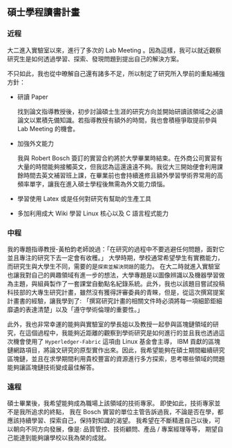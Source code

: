 ## 碩士學程讀書計畫

### 近程

大二進入實驗室以來，進行了多次的 Lab Meeting 。因為這樣，我可以就近觀察研究生是如何透過學習、探索、發現問題到提出自己的解決方案。

不只如此，我也從中暸解自己還有諸多不足，所以制定了研究所入學前的重點補強方針：

- 研讀 Paper

  找到論文指導教授後，初步討論碩士生涯的研究方向並開始研讀該領域之必讀論文以累積先備知識。若指導教授有額外的時間，我也會積極爭取提前參與 Lab Meeting 的機會。

- 加強外文能力

  我與 Robert Bosch 簽訂的實習合約將於大學畢業時結束。在外商公司實習有大量的時間能夠接觸英文，但我認為這還遠遠不夠。我從大三開始便會利用課餘時間去英文補習班上課，在畢業前也會持續進修且額外學習學術界常用的高頻率單字，讓我在進入碩士學程後無需為外文能力煩惱。

- 學習使用 Latex 或是任何對研究有幫助的生產工具

- 多加利用成大 Wiki 學習 Linux 核心以及 C 語言程式能力

### 中程

我的專題指導教授-黃柏鈞老師說過：「在研究的過程中不要逃避任何問題，面對它並且專注的研究下去一定會有收穫。」
大學時期，學校通常希望學生有實務能力，而研究生與大學生不同，需要的是`探索並解決問題`的能力。
在大二時就進入實驗室也讓我對自己的興趣領域有進一步的想法，大學專題是以圖像辨識以及機器學習做為主題，與組員製作了一套課堂自動點名紀錄系統。此外，我也以該題目嘗試投稿科技部的大專生研究計畫，雖然沒有獲得評審委員的青睞，但是，從這次撰寫提案計畫書的經驗，讓我學到了: 「撰寫研究計畫的相關文件時必須將每一項細節鉅細靡遺的表達清楚」以及「遵守學術倫理的重要性。」

此外，我也非常幸運的能夠與實驗室的學長姐以及教授一起參與區塊鏈領域的研究，在這個過程中，我能夠近距離的觀察到學術研究是如何進行的並且我也透過這次機會使用了 `Hyperledger-Fabric` 這項由 Linux 基金會主導， IBM 貢獻的區塊鏈網路項目，將論文研究的原型實作出來。因此，我希望能夠在碩士期間繼續研究區塊鏈，並且在求學期間利用貴校豐富的資源進行多方探索，思考哪些領域的問題能夠讓區塊鏈技術變成最佳解答。

### 遠程

碩士畢業後，我希望能夠成為職場上該領域的技術專家。
即使如此，技術專家並不是我所追求的終點，
我在 Bosch 實習的單位主管告訴過我，不論是否在學，都應該持續學習、探索自己，保持對知識的渴望。
我希望在不斷精進自己以後，可以朝向不同方向發展，像是: 品質管控、技術顧問、產品 / 專案經理等等，
期望自己能達到能夠讓學校以我為榮的成就。